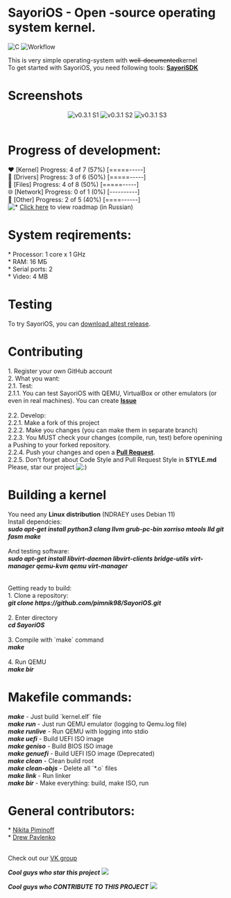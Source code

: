 <html><body>
<h1>SayoriOS - Open -source operating system kernel.</h1>
<img src="https://img.shields.io/badge/c-%2300599C.svg?style=for-the-badge&logo=c&logoColor=white" alt="C">
<img src="https://github.com/pimnik98/SayoriOS/actions/workflows/SayoriOS-AutoBot-Auto.yml/badge.svg" alt="Workflow">
<p>This is very simple operating-system with <s>well-documented</s>kernel<br>
    To get started with SayoriOS, you need following tools: <a href="https://github.com/pimnik98/SayoriSDK"><b>SayoriSDK</b></a>
</p>
<h1>Screenshots</h1>
<center>
	<img src="https://raw.githubusercontent.com/pimnik98/SayoriOS/screens/screens/v0.3.1/1.jpg" alt="v0.3.1 S1">
	<img src="https://raw.githubusercontent.com/pimnik98/SayoriOS/screens/screens/v0.3.1/2.jpg" alt="v0.3.1 S2">
	<img src="https://raw.githubusercontent.com/pimnik98/SayoriOS/screens/screens/v0.3.1/3.jpg" alt="v0.3.1 S3">
</center><br>
<h1>Progress of development:</h1>
<p>
	❤  [Kernel] Progress: 4 of 7 (57%) [=====-----]<br>
	💫 [Drivers] Progress: 3 of 6 (50%) [=====-----]<br>
	📂 [Files] Progress: 4 of 8 (50%) [=====-----]<br>
	🌐 [Network] Progress: 0 of 1 (0%) [----------]<br>
	🔌 [Other] Progress: 2 of 5 (40%) [====------]<br>
	<img src="http://forum.glark.ru/smiles.lm?id=38" alt="*"> <a href="https://raw.githubusercontent.com/pimnik98/SayoriOS/screens/screens/soul.png">Click here</a> to view roadmap (in Russian)<br>
</p>
<h1>System reqirements:</h1>
<p>
	* Processor: 1 core х 1 GHz<br>
	* RAM: 16 МБ<br>
	* Serial ports: 2<br>
	* Video: 4 MB<br>
</p>
<h1>Testing</h1>
<p>To try SayoriOS, you can <a href="https://github.com/pimnik98/SayoriOS/releases">download altest release</a>.</p>
<h1>Contributing</h1>
<p>
	1. Register your own GitHub account<br>
	2. What you want:<br>
	2.1. Test:<br>
	2.1.1. You can test SayoriOS with QEMU, VirtualBox or other emulators (or even in real machines). You can create <a href="https://github.com/pimnik98/SayoriOS/issues"><b>Issue</b></a><br>
	<br>
	2.2. Develop:<br>
	2.2.1. Make a fork of this project<br>
	2.2.2. Make you changes (you can make them in separate branch)<br>
	2.2.3. You MUST check your changes (compile, run, test) before openining a Pushing to your forked repository.<br>
	2.2.4. Push your changes and open a <a href="https://github.com/pimnik98/SayoriOS/pulls"><b>Pull Request</b></a>.<br>
	2.2.5. Don't forget about Code Style and Pull Request Style in <b>STYLE.md</b>
	<br>
	Please, star our project <img src="http://forum.glark.ru/smiles.lm?id=32" alt=":)">
</p>
<h1>Building a kernel</h1>
<p>
	You need any <b>Linux distribution</b> (NDRAEY uses Debian 11)<br>
	Install dependcies:<br>
	<b><i>sudo apt-get install python3 clang llvm grub-pc-bin xorriso mtools lld git fasm make</b></i><br><br>
	And testing software:<br>
	<b><i>sudo apt-get install libvirt-daemon libvirt-clients bridge-utils virt-manager qemu-kvm qemu virt-manager</b></i><br><br>
	<br>
	Getting ready to build:<br>
	1. Clone a repository:<br>
	<b><i>git clone https://github.com/pimnik98/SayoriOS.git</b></i><br><br>
	2. Enter directory<br>
	<b><i>cd SayoriOS</b></i><br><br>
	3. Compile with `make` command<br>
	<b><i>make</b></i><br><br>
	4. Run QEMU<br>
	<b><i>make bir</b></i></p>
<h1>Makefile commands:</h1>
<p>
	<b><i>make</b></i> - Just build `kernel.elf` file<br>
	<b><i>make run</b></i> - Just run QEMU emulator (logging to Qemu.log file)<br>
	<b><i>make runlive</b></i> - Run QEMU with logging into stdio<br>
	<b><i>make uefi</b></i> - Build UEFI ISO image<br>
	<b><i>make geniso</b></i> - Build BIOS ISO image<br>
	<b><i>make genuefi</b></i> - Build UEFI ISO image (Deprecated)<br>
	<b><i>make clean</b></i> - Clean build root<br>
	<b><i>make clean-objs</b></i> - Delete all `*.o` files<br>
	<b><i>make link</b></i> - Run linker<br>
	<b><i>make bir</b></i> - Make everything: build, make ISO, run<br>
</p>
<h1>General contributors:</h1>
<p>
	* <a href="https://github.com/pimnik98">Nikita Piminoff</a><br>
	* <a href="https://github.com/NDRAEY">Drew Pavlenko</a><br><br>
</p>
<p>
	Check out our <a href="https://vk.com/sayorios">VK group</a><br>
</p>
<p>
<b><i>Cool guys who star this project</i></b>
<img src="https://reporoster.com/stars/pimnik98/SayoriOS"/>
</p>
<p>
<B><I>Cool guys who CONTRIBUTE TO THIS PROJECT</I></B>
<img src="https://reporoster.com/forks/pimnik98/SayoriOS"/>
</p>
</body></html>

